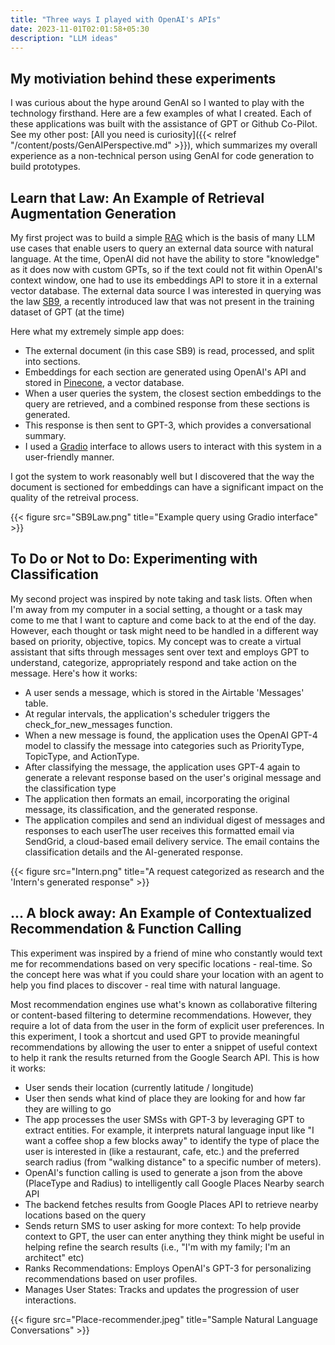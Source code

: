 ```yaml
---
title: "Three ways I played with OpenAI's APIs"
date: 2023-11-01T02:01:58+05:30
description: "LLM ideas"
---
```


## My motiviation behind these experiments
I was curious about the hype around GenAI so I wanted to play with the technology firsthand. Here are a few examples of what I created. Each of these applications was built with the assistance of GPT or Github Co-Pilot. See my other post: [All you need is curiosity]({{< relref "/content/posts/GenAIPerspective.md" >}}), which summarizes my overall experience as a non-technical person using GenAI for code generation to build prototypes.

## Learn that Law: An Example of Retrieval Augmentation Generation 
My first project was to build a simple [RAG](https://stackoverflow.blog/2023/10/18/retrieval-augmented-generation-keeping-llms-relevant-and-current/) which is the basis of many LLM use cases that enable users to query an external data source with natural language. At the time, OpenAI did not have the ability to store "knowledge" as it does now with custom GPTs, so if the text could not fit within OpenAI's context window, one had to use its embeddings API to store it in a external vector database. The external data source I was interested in querying was the law [SB9](https://leginfo.legislature.ca.gov/faces/billTextClient.xhtml?bill_id=202120220SB9), a recently introduced law that was not present in the training dataset of GPT (at the time)

Here what my extremely simple app does: 
- The external document (in this case SB9) is read, processed, and split into sections. 
- Embeddings for each section are generated using OpenAI's API and stored in [Pinecone](https://www.pinecone.io/), a vector database. 
- When a user queries the system, the closest section embeddings to the query are retrieved, and a combined response from these sections is generated. 
- This response is then sent to GPT-3, which provides a conversational summary. 
- I used a [Gradio](https://www.gradio.app/) interface to allows users to interact with this system in a user-friendly manner.

I got the system to work reasonably well but I discovered that the way the document is sectioned for embeddings can have a significant impact on the quality of the retreival process.

{{< figure src="SB9Law.png" title="Example query using Gradio interface" >}}

## To Do or Not to Do: Experimenting with Classification
My second project was inspired by note taking and task lists. Often when I'm away from my computer in a social setting, a thought or a task may come to me that I want to capture and come back to at the end of the day. However, each thought or task might need to be handled in a different way based on priority, objective, topics. My concept was to create a virtual assistant that sifts through messages sent over text and employs GPT to understand, categorize, appropriately respond and take action on the message. Here's how it works:

- A user sends a message, which is stored in the Airtable 'Messages' table. 
- At regular intervals, the application's scheduler triggers the check_for_new_messages function. 
- When a new message is found, the application uses the OpenAI GPT-4 model to classify the message into categories such as PriorityType, TopicType, and ActionType.
- After classifying the message, the application uses GPT-4 again to generate a relevant response based on the user's original message and the classification type
- The application then formats an email, incorporating the original message, its classification, and the generated response. 
- The application compiles and send an individual digest of messages and responses to each userThe user receives this formatted email via SendGrid, a cloud-based email delivery service. The email contains the classification details and the AI-generated response.

{{< figure src="Intern.png" title="A request categorized as research and the 'Intern's generated response" >}}

## ... A block away: An Example of Contextualized Recommendation & Function Calling
This experiment was inspired by a friend of mine who constantly would text me for recommendations based on very specific locations - real-time. So the concept here was what if you could share your location with an agent to help you find places to discover - real time with natural language.

Most recommendation engines use what's known as collaborative filtering or content-based filtering to determine recommendations. However, they require a lot of data from the user in the form of explicit user preferences. In this experiment, I took a shortcut and used GPT to provide meaningful recommendations by allowing the user to enter a snippet of useful context to help it rank the results returned from the Google Search API. This is how it works: 

- User sends their location (currently latitude / longitude)
- User then sends what kind of place they are looking for and how far they are willing to go
- The app processes the user SMSs with GPT-3 by leveraging GPT to extract entities. For example, it interprets natural language input like "I want a coffee shop a few blocks away" to identify the type of place the user is interested in (like a restaurant, cafe, etc.) and the preferred search radius (from "walking distance" to a specific number of meters). 
- OpenAI's function calling is used to generate a json from the above (PlaceType and Radius) to intelligently call Google Places Nearby search API
- The backend fetches results from Google Places API to retrieve nearby locations based on the query
- Sends return SMS to user asking for more context: To help provide context to GPT, the user can enter anything they think might be useful in helping refine the search results (i.e., "I'm with my family; I'm an architect" etc)
- Ranks Recommendations: Employs OpenAI's GPT-3 for personalizing recommendations based on user profiles.
- Manages User States: Tracks and updates the progression of user interactions.

{{< figure src="Place-recommender.jpeg" title="Sample Natural Language Conversations" >}}
